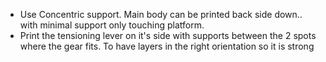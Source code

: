 - Use Concentric support. Main body can be printed back side down.. with minimal support only touching platform.
- Print the tensioning lever on it's side with supports between the 2 spots where the gear fits. To have layers in the right orientation so it is strong
